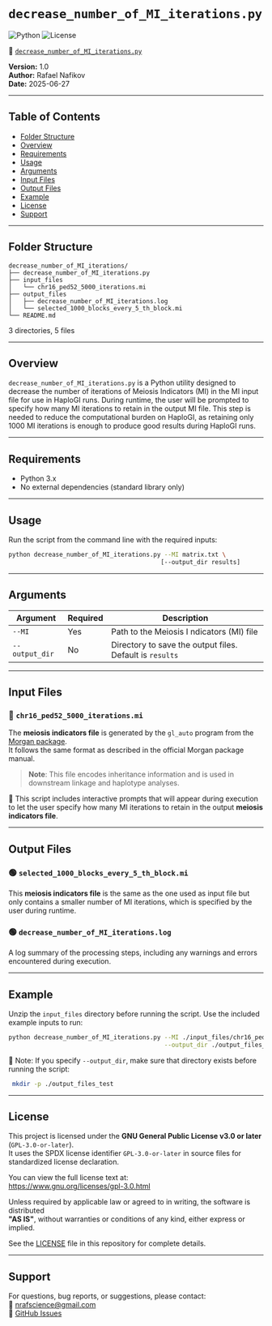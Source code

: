 # `decrease_number_of_MI_iterations.py`

![Python](https://img.shields.io/badge/python-3.x-blue.svg)
![License](https://img.shields.io/badge/license-GPL--3.0-blue)

🔗 [`decrease_number_of_MI_iterations.py`](./decrease_number_of_MI_iterations.py)

**Version:** 1.0  
**Author:** Rafael Nafikov  
**Date:** 2025-06-27

---

## Table of Contents
- [Folder Structure](#folder-structure)
- [Overview](#overview)
- [Requirements](#requirements)
- [Usage](#usage)
- [Arguments](#arguments)
- [Input Files](#input-files)
- [Output Files](#output-files)
- [Example](#example)
- [License](#license)
- [Support](#support)

---

## Folder Structure

```
decrease_number_of_MI_iterations/
├── decrease_number_of_MI_iterations.py
├── input_files
│   └── chr16_ped52_5000_iterations.mi
├── output_files
│   ├── decrease_number_of_MI_iterations.log
│   └── selected_1000_blocks_every_5_th_block.mi
└── README.md
```

3 directories, 5 files

---

## Overview

`decrease_number_of_MI_iterations.py` is a Python utility designed to decrease the number of iterations of Meiosis Indicators (MI) in the MI input file for use in HaploGI runs. During runtime, the user will be prompted to specify how many MI iterations to retain in the output MI file. This step is needed to reduce the computational burden on HaploGI, as retaining only 1000 MI iterations is enough to produce good results during HaploGI runs.

---

## Requirements

- Python 3.x  
- No external dependencies (standard library only)

---

## Usage

Run the script from the command line with the required inputs:

```bash
python decrease_number_of_MI_iterations.py --MI matrix.txt \
                                          [--output_dir results]
```
 
---

## Arguments

| Argument     | Required | Description                                          |
|--------------|----------|------------------------------------------------------|
| `--MI`       | Yes      | Path to the Meiosis I ndicators (MI) file                           |
| `--output_dir`| No      | Directory to save the output files. Default is `results` |

---

## Input Files

### 🔷 `chr16_ped52_5000_iterations.mi`

The **meiosis indicators file** is generated by the `gl_auto` program from the [Morgan package](https://faculty.washington.edu/eathomp/Genepi/pangaea.shtml).  
It follows the same format as described in the official Morgan package manual.

> **Note**: This file encodes inheritance information and is used in downstream linkage and haplotype analyses.

🔔  This script includes interactive prompts that will appear during execution to let the user specify how many MI iterations to retain in the output **meiosis indicators file**.

---

## Output Files

### 🟢 `selected_1000_blocks_every_5_th_block.mi`

This **meiosis indicators file** is the same as the one used as input file but only contains a smaller number of MI iterations, which is specified by the user during runtime.

### 🟢 `decrease_number_of_MI_iterations.log`

A log summary of the processing steps, including any warnings and errors encountered during execution.

---

## Example

Unzip the `input_files` directory before running the script. Use the included example inputs to run:

```bash
python decrease_number_of_MI_iterations.py --MI ./input_files/chr16_ped52_5000_iterations.mi \
                                           --output_dir ./output_files_test
```

📌 Note: If you specify `--output_dir`, make sure that directory exists before running the script:
```bash
 mkdir -p ./output_files_test
```

---

## License

This project is licensed under the **GNU General Public License v3.0 or later** (`GPL-3.0-or-later`).  
It uses the SPDX license identifier `GPL-3.0-or-later` in source files for standardized license declaration.

You can view the full license text at:  
https://www.gnu.org/licenses/gpl-3.0.html

Unless required by applicable law or agreed to in writing, the software is distributed  
**"AS IS"**, without warranties or conditions of any kind, either express or implied.

See the [LICENSE](./LICENSE) file in this repository for complete details.

---

## Support

For questions, bug reports, or suggestions, please contact:  
📧 nrafscience@gmail.com  
🔗 [GitHub Issues](https://github.com/RafPrograms/HaploGI/issues)

